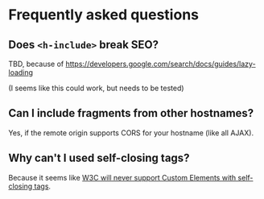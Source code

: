 # Frequently asked questions

## Does `<h-include>` break SEO?

TBD, because of https://developers.google.com/search/docs/guides/lazy-loading

(I seems like this could work, but needs to be tested)

## Can I include fragments from other hostnames?

Yes, if the remote origin supports CORS for your hostname (like all AJAX).

## Why can't I used self-closing tags?

Because it seems like [W3C will never support Custom Elements with self-closing tags](https://github.com/w3c/webcomponents/issues/624).